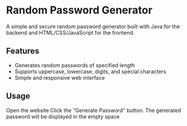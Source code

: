 # Random Password Generator

A simple and secure random password generator built with Java for the backend and HTML/CSS/JavaScript for the frontend.

## Features

- Generates random passwords of specified length
- Supports uppercase, lowercase, digits, and special characters
- Simple and responsive web interface

## Usage
Open the website
Click the "Generate Password" button.
The generated password will be displayed in the empty space

